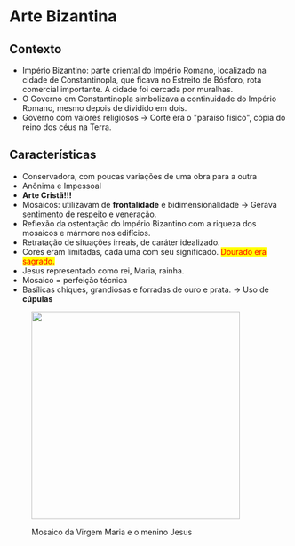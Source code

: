 # Arte Bizantina

## Contexto

* Império Bizantino: parte oriental do Império Romano, localizado na cidade de Constantinopla, que ficava no Estreito de Bósforo, rota comercial importante. A cidade foi cercada por muralhas.
* O Governo em Constantinopla simbolizava a continuidade do Império Romano, mesmo depois de dividido em dois.
* Governo com valores religiosos → Corte era o "paraíso físico", cópia do reino dos céus na Terra.

## Características

* Conservadora, com poucas variações de uma obra para a outra
* Anônima e Impessoal
* **Arte Cristã!!!**
* Mosaicos: utilizavam de **frontalidade** e bidimensionalidade → Gerava sentimento de respeito e veneração.
* Reflexão da ostentação do Império Bizantino com a riqueza dos mosaicos e mármore nos edifícios.
* Retratação de situações irreais, de caráter idealizado.
* Cores eram limitadas, cada uma com seu significado. <mark style="color:red;">Dourado era sagrado.</mark>
* Jesus representado como rei, Maria, rainha.
* Mosaico = perfeição técnica
* Basílicas chiques, grandiosas e forradas de ouro e prata. → Uso de **cúpulas**

<figure><img src="https://i.imgur.com/PSIHPBW.png" alt="" width="375"><figcaption><p>Mosaico da Virgem Maria e o menino Jesus</p></figcaption></figure>
